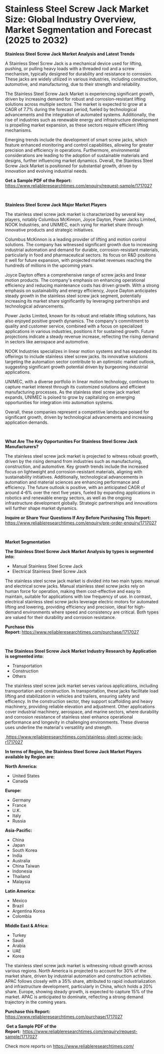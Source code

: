 <p><h1>Stainless Steel Screw Jack Market Size: Global Industry Overview, Market Segmentation and Forecast (2025 to 2032)</h1></p><p><strong>Stainless Steel Screw Jack Market Analysis and Latest Trends</strong></p>
<p><p>A Stainless Steel Screw Jack is a mechanical device used for lifting, pushing, or pulling heavy loads with a threaded rod and a screw mechanism, typically designed for durability and resistance to corrosion. These jacks are widely utilized in various industries, including construction, automotive, and manufacturing, due to their strength and reliability.</p><p>The Stainless Steel Screw Jack Market is experiencing significant growth, driven by increasing demand for robust and corrosion-resistant lifting solutions across multiple sectors. The market is expected to grow at a CAGR of 7.7% during the forecast period, fueled by technological advancements and the integration of automated systems. Additionally, the rise of industries such as renewable energy and infrastructure development is propelling market expansion, as these sectors require efficient lifting mechanisms.</p><p>Emerging trends include the development of smart screw jacks, which feature enhanced monitoring and control capabilities, allowing for greater precision and efficiency in operations. Furthermore, environmental considerations are leading to the adoption of sustainable materials and designs, further influencing market dynamics. Overall, the Stainless Steel Screw Jack Market is positioned for substantial growth, driven by innovation and evolving industrial needs.</p></p>
<p><strong>Get a Sample PDF of the Report:&nbsp;</strong> <a href="https://www.reliableresearchtimes.com/enquiry/request-sample/1717027?utm_campaign=2562&utm_medium=2&utm_source=Github&utm_content=ia&utm_term=20022025&utm_id=stainless-steel-screw-jack">https://www.reliableresearchtimes.com/enquiry/request-sample/1717027</a></p>
<p>&nbsp;</p>
<p><strong>Stainless Steel Screw Jack Major Market Players</strong></p>
<p><p>The stainless steel screw jack market is characterized by several key players, notably Columbus McKinnon, Joyce Dayton, Power Jacks Limited, NOOK Industries, and UNIMEC, each vying for market share through innovative products and strategic initiatives.</p><p>Columbus McKinnon is a leading provider of lifting and motion control solutions. The company has witnessed significant growth due to increasing industrial automation and demand for durable, corrosion-resistant materials, particularly in food and pharmaceutical sectors. Its focus on R&D positions it well for future expansion, with projected market revenues reaching the hundreds of millions in the upcoming years.</p><p>Joyce Dayton offers a comprehensive range of screw jacks and linear motion products. The company's emphasis on enhancing operational efficiency and reducing maintenance costs has driven growth. With a strong emphasis on sustainability and energy efficiency, Joyce Dayton anticipates steady growth in the stainless steel screw jack segment, potentially increasing its market share significantly by leveraging partnerships and technological advancements.</p><p>Power Jacks Limited, known for its robust and reliable lifting solutions, has also enjoyed positive growth dynamics. The company's commitment to quality and customer service, combined with a focus on specialized applications in various industries, positions it for sustained growth. Future projections indicate a steady revenue increase, reflecting the rising demand in sectors like aerospace and automotive.</p><p>NOOK Industries specializes in linear motion systems and has expanded its offerings to include stainless steel screw jacks. Its innovative solutions targeting the automation sector contribute to an optimistic market outlook, suggesting significant growth potential driven by burgeoning industrial applications.</p><p>UNIMEC, with a diverse portfolio in linear motion technology, continues to capture market interest through its customized solutions and efficient manufacturing processes. As the stainless steel screw jack market expands, UNIMEC is poised to grow by capitalizing on emerging opportunities for integration into automation systems. </p><p>Overall, these companies represent a competitive landscape poised for significant growth, driven by technological advancements and increasing application demands.</p></p>
<p>&nbsp;</p>
<p><strong>What Are The Key Opportunities For Stainless Steel Screw Jack Manufacturers?</strong></p>
<p><p>The stainless steel screw jack market is projected to witness robust growth, driven by the rising demand from industries such as manufacturing, construction, and automotive. Key growth trends include the increased focus on lightweight and corrosion-resistant materials, aligning with sustainability initiatives. Additionally, technological advancements in automation and material sciences are enhancing performance and efficiency. The future outlook is positive, with an anticipated CAGR of around 4-6% over the next five years, fueled by expanding applications in robotics and renewable energy sectors, as well as the ongoing infrastructure development globally. Strategic partnerships and innovations will further shape market dynamics.</p></p>
<p><strong>Inquire or Share Your Questions If Any Before Purchasing This Report:</strong> <a href="https://www.reliableresearchtimes.com/enquiry/pre-order-enquiry/1717027?utm_campaign=2562&utm_medium=2&utm_source=Github&utm_content=ia&utm_term=20022025&utm_id=stainless-steel-screw-jack">https://www.reliableresearchtimes.com/enquiry/pre-order-enquiry/1717027</a></p>
<p>&nbsp;</p>
<p><strong>Market Segmentation</strong></p>
<p><strong>The Stainless Steel Screw Jack Market Analysis by types is segmented into:</strong></p>
<p><ul><li>Manual Stainless Steel Screw Jack</li><li>Electrical Stainless Steel Screw Jack</li></ul></p>
<p><p>The stainless steel screw jack market is divided into two main types: manual and electrical screw jacks. Manual stainless steel screw jacks rely on human force for operation, making them cost-effective and easy to maintain, suitable for applications with low frequency of use. In contrast, electrical stainless steel screw jacks leverage electric motors for automated lifting and lowering, providing efficiency and precision, ideal for high-demand environments where speed and consistency are critical. Both types are valued for their durability and corrosion resistance.</p></p>
<p><strong>Purchase this Report:&nbsp;</strong><a href="https://www.reliableresearchtimes.com/purchase/1717027?utm_campaign=2562&utm_medium=2&utm_source=Github&utm_content=ia&utm_term=20022025&utm_id=stainless-steel-screw-jack">https://www.reliableresearchtimes.com/purchase/1717027</a></p>
<p>&nbsp;</p>
<p><strong>The Stainless Steel Screw Jack Market Industry Research by Application is segmented into:</strong></p>
<p><ul><li>Transportation</li><li>Construction</li><li>Others</li></ul></p>
<p><p>The stainless steel screw jack market serves various applications, including transportation and construction. In transportation, these jacks facilitate load lifting and stabilization in vehicles and trailers, ensuring safety and efficiency. In the construction sector, they support scaffolding and heavy machinery, providing reliable elevation and adjustment. Other applications cover industrial machinery, aerospace, and marine sectors, where durability and corrosion resistance of stainless steel enhance operational performance and longevity in challenging environments. These diverse uses underline the material's versatility and strength.</p></p>
<p><a href="https://www.reliableresearchtimes.com/stainless-steel-screw-jack-r1717027?utm_campaign=2562&utm_medium=2&utm_source=Github&utm_content=ia&utm_term=20022025&utm_id=stainless-steel-screw-jack">&nbsp;https://www.reliableresearchtimes.com/stainless-steel-screw-jack-r1717027</a></p>
<p><strong>In terms of Region, the Stainless Steel Screw Jack Market Players available by Region are:</strong></p>
<p>
    <p> <strong> North America: </strong>
        <ul>
            <li>United States</li>
            <li>Canada</li>
        </ul>
        </p> 
    <p> <strong> Europe: </strong>
        <ul>
            <li>Germany</li>
            <li>France</li>
            <li>U.K.</li>
            <li>Italy</li>
            <li>Russia</li>
        </ul>
        </p> 
    <p> <strong> Asia-Pacific: </strong>
        <ul>
            <li>China</li>
            <li>Japan</li>
            <li>South Korea</li>
            <li>India</li>
            <li>Australia</li>
            <li>China Taiwan</li>
            <li>Indonesia</li>
            <li>Thailand</li>
            <li>Malaysia</li>
        </ul>
        </p> 
    <p> <strong> Latin America: </strong>
        <ul>
            <li>Mexico</li>
            <li>Brazil</li>
            <li>Argentina Korea</li>
            <li>Colombia</li>
        </ul>
        </p> 
    <p> <strong> Middle East & Africa: </strong>
        <ul>
            <li>Turkey</li>
            <li>Saudi</li>
            <li>Arabia</li>
            <li>UAE</li>
            <li>Korea</li>
        </ul>
    </p>
    </p>
<p><p>The stainless steel screw jack market is witnessing robust growth across various regions. North America is projected to account for 30% of the market share, driven by industrial automation and construction activities. APAC follows closely with a 35% share, attributed to rapid industrialization and infrastructure development, particularly in China, which holds a 20% share. Europe, showing steady growth, is expected to capture 15% of the market. APAC is anticipated to dominate, reflecting a strong demand trajectory in the coming years.</p></p>
<p><strong>Purchase this Report: </strong><a href="https://www.reliableresearchtimes.com/purchase/1717027?utm_campaign=2562&utm_medium=2&utm_source=Github&utm_content=ia&utm_term=20022025&utm_id=stainless-steel-screw-jack">https://www.reliableresearchtimes.com/purchase/1717027</a></p>
<p>&nbsp;<strong>Get a Sample PDF of the Report:&nbsp;&nbsp;</strong><a href="https://www.reliableresearchtimes.com/enquiry/request-sample/1717027?utm_campaign=2562&utm_medium=2&utm_source=Github&utm_content=ia&utm_term=20022025&utm_id=stainless-steel-screw-jack">https://www.reliableresearchtimes.com/enquiry/request-sample/1717027</a></p>
<p><strong></strong></p>
<p>Check more reports on <a href="https://www.reliableresearchtimes.com/?utm_campaign=2562&utm_medium=2&utm_source=Github&utm_content=ia&utm_term=20022025&utm_id=stainless-steel-screw-jack">https://www.reliableresearchtimes.com/</a></p>